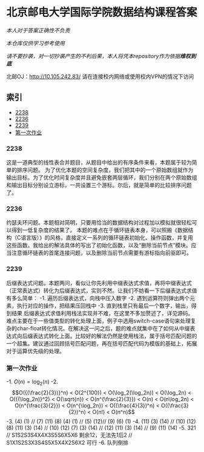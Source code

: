 # 北京邮电大学国际学院数据结构课程答案
*本人对于答案正确性不负责*

*本仓库仅供学习参考使用*

*请不要抄袭，对一切抄袭产生的不利后果，本人将凭本repository作为依据**维权到底***

北邮OJ：http://10.105.242.83/ 请在连接校内网络或使用校内VPN的情况下访问

## 索引       
- [2238](#2238)       
- [2236](#2236)
- [2239](#2239)
- [第一次作业](#第一次作业)

### 2238

这是一道典型的线性表合并题目，从题目中给出的有序条件来看，本题属于较为简单的排序问题。
为了优化本题的空间复杂度，我们把其中的一个原始数组就作为输出目标。为了优化时间复杂度并且避免嵌套两层循环，我们分别在两个原始数组和输出目标分别设立游标，一共设置三个游标。尔后，就是简单的比较排序问题了。

### 2236

约瑟夫环问题。本题相对简明，只要用恰当的数据结构对过程加以模拟就很轻松可以得到一低复杂度的结果了。
本题的难点在于循环链表本身，可以照搬《数据结构（C语言版）》的风格，直接定义一系列的循环链表初始化、操作函数，并复用这些函数。我给出的解法具体的写出了初始化函数，以及“删除当前节点”模块。应当注意循环链表的首尾连接问题，以及删除当前节点需要有游标指向前驱即可。

### 2239

后缀表达式问题。本题两问，看似让你先利用中缀表达式求值，再将中缀表达式（正常表达式）转化为后缀表达式，实则不然。让我们不妨看一下后缀表达式求值有多么简单：
-1. 遍历后缀表达式，向栈中压入数字
-2. 遇到运算符则弹出两个元素，执行对应的操作，把结果压回栈中
-3. 直到栈里只有最后一个数字，输出，得到结果
后缀表达式求值利用栈法实现并不难，在这里不多加赘述了，详见源码。难点主要在于一些值类型的转化处理上面，例子中选用switch-case语句来处理复杂的char-float转化情况。在解决这一问之后，题的难点就集中在了如何从中缀表达式向后缀表达式转化上面。比较好的解法仍然是使用栈法，属于括号匹配问题的一个超集。建议通过回顾括号匹配问题，再在括号匹配代码为模版的基础上，拓展对于运算优先级的处理。

### 第一次作业
-1. $O(n) = \log_2(n)$
-2. $$O({(\frac{2}{3})}^n) < O(2^{100}) < O(\log_2(\log_2n)) < O(\log_2n) < O({(\log_2n)}^2) < O(\sqrt{n}) < O(n^{\frac{2}{3}}) < O(n) < O(n\log_2n) < O(n^{\frac{3}{2}}) < O(n^{\log_2n}) < O((\frac{4}{3})^n) < O((\frac{3}{2})^n) < O(n!) < O(n^n)$$
-3. (4) (1) // (7) (11) (8) (4) (1) // (5) (12)// (9) (6) (1) 
-4. (11) (3) (14) // (10) (12) (8) (11) (3) (14) // (10) (12) (7) (3) (14) // (12) (11) (3) (14) // (9) (11) (14)
-5. 321 // S1S2S3S4X4X3S5S6X5X6 剩余12，无法先1后2 // S1X1S2S3X3S4S5X5X4X2S6X2 可行
-6. 队列倒排